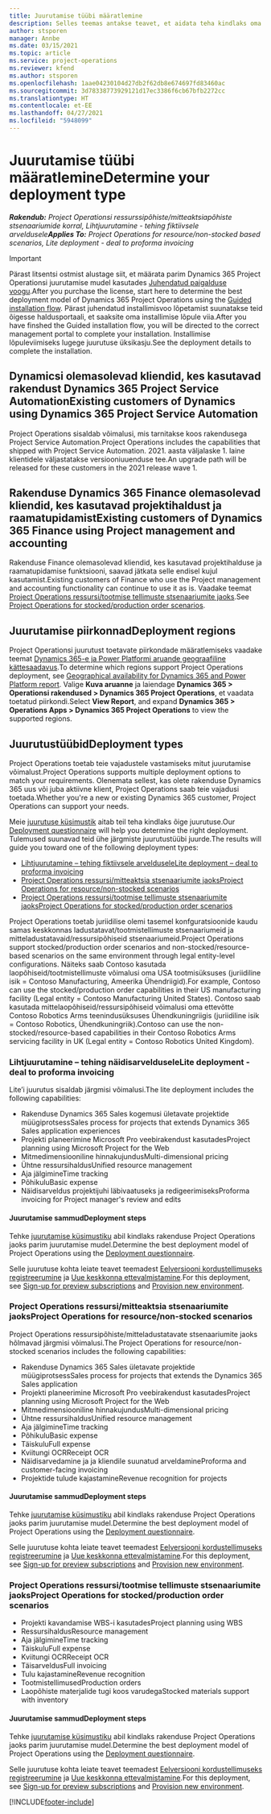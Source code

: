 ```yaml
---
title: Juurutamise tüübi määratlemine
description: Selles teemas antakse teavet, et aidata teha kindlaks oma ettevõtte projektitoimingute õige juurutamistüüp.
author: stsporen
manager: Annbe
ms.date: 03/15/2021
ms.topic: article
ms.service: project-operations
ms.reviewer: kfend
ms.author: stsporen
ms.openlocfilehash: 1aae04230104d27db2f62db8e674697fd83460ac
ms.sourcegitcommit: 3d78338773929121d17ec3386f6cb67bfb2272cc
ms.translationtype: HT
ms.contentlocale: et-EE
ms.lasthandoff: 04/27/2021
ms.locfileid: "5948099"
---
```

# <a name="determine-your-deployment-type"></a><span data-ttu-id="c4b20-103">Juurutamise tüübi määratlemine</span><span class="sxs-lookup"><span data-stu-id="c4b20-103">Determine your deployment type</span></span>

<span data-ttu-id="c4b20-104">_**Rakendub:** Project Operationsi ressurssipõhiste/mitteaktsiapõhiste stsenaariumide korral,  Lihtjuurutamine - tehing fiktiivsele arveldusele_</span><span class="sxs-lookup"><span data-stu-id="c4b20-104">_**Applies To:** Project Operations for resource/non-stocked based scenarios, Lite deployment - deal to proforma invoicing_</span></span>

> [!IMPORTANT]
> <span data-ttu-id="c4b20-105">Pärast litsentsi ostmist alustage siit, et määrata parim Dynamics 365 Project Operationsi juurutamise mudel kasutades [Juhendatud paigalduse voogu](https://aka.ms/provisionprojectoperations).</span><span class="sxs-lookup"><span data-stu-id="c4b20-105">After you purchase the license, start here to determine the best deployment model of Dynamics 365 Project Operations using the [Guided installation flow](https://aka.ms/provisionprojectoperations).</span></span>
> <span data-ttu-id="c4b20-106">Pärast juhendatud installimisvoo lõpetamist suunatakse teid õigesse haldusportaali, et saaksite oma installimise lõpule viia.</span><span class="sxs-lookup"><span data-stu-id="c4b20-106">After you have finshed the Guided installation flow, you will be directed to the correct management portal to complete your installation.</span></span> <span data-ttu-id="c4b20-107">Installimise lõpuleviimiseks lugege juurutuse üksikasju.</span><span class="sxs-lookup"><span data-stu-id="c4b20-107">See the deployment details to complete the installation.</span></span>


## <a name="existing-customers-of-dynamics-using-dynamics-365-project-service-automation"></a><span data-ttu-id="c4b20-108">Dynamicsi olemasolevad kliendid, kes kasutavad rakendust Dynamics 365 Project Service Automation</span><span class="sxs-lookup"><span data-stu-id="c4b20-108">Existing customers of Dynamics using Dynamics 365 Project Service Automation</span></span>
<span data-ttu-id="c4b20-109">Project Operations sisaldab võimalusi, mis tarnitakse koos rakendusega Project Service Automation.</span><span class="sxs-lookup"><span data-stu-id="c4b20-109">Project Operations includes the capabilities that shipped with Project Service Automation.</span></span> <span data-ttu-id="c4b20-110">2021. aasta väljalaske 1. laine klientidele väljastatakse versiooniuuenduse tee.</span><span class="sxs-lookup"><span data-stu-id="c4b20-110">An upgrade path will be released for these customers in the 2021 release wave 1.</span></span>

## <a name="existing-customers-of-dynamics-365-finance-using-project-management-and-accounting"></a><span data-ttu-id="c4b20-111">Rakenduse Dynamics 365 Finance olemasolevad kliendid, kes kasutavad projektihaldust ja raamatupidamist</span><span class="sxs-lookup"><span data-stu-id="c4b20-111">Existing customers of Dynamics 365 Finance using Project management and accounting</span></span> 

<span data-ttu-id="c4b20-112">Rakenduse Finance olemasolevad kliendid, kes kasutavad projektihalduse ja raamatupidamise funktsiooni, saavad jätkata selle endisel kujul kasutamist.</span><span class="sxs-lookup"><span data-stu-id="c4b20-112">Existing customers of Finance who use the Project management and accounting functionality can continue to use it as is.</span></span> <span data-ttu-id="c4b20-113">Vaadake teemat [Project Operations ressursi/tootmise tellimuste stsenaariumite jaoks](#pma).</span><span class="sxs-lookup"><span data-stu-id="c4b20-113">See [Project Operations for stocked/production order scenarios](#pma).</span></span>


## <a name="deployment-regions"></a><span data-ttu-id="c4b20-114">Juurutamise piirkonnad</span><span class="sxs-lookup"><span data-stu-id="c4b20-114">Deployment regions</span></span>
<span data-ttu-id="c4b20-115">Project Operationsi juurutust toetavate piirkondade määratlemiseks vaadake teemat [Dynamics 365-e ja Power Platformi aruande geograafiline kättesaadavus](https://dynamics.microsoft.com/en-us/geographic-availability/).</span><span class="sxs-lookup"><span data-stu-id="c4b20-115">To determine which regions support Project Operations deployment, see [Geographical availability for Dynamics 365 and Power Platform report](https://dynamics.microsoft.com/en-us/geographic-availability/).</span></span> <span data-ttu-id="c4b20-116">Valige **Kuva aruanne** ja laiendage **Dynamics 365 > Operationsi rakendused > Dynamics 365 Project Operations**, et vaadata toetatud piirkondi.</span><span class="sxs-lookup"><span data-stu-id="c4b20-116">Select **View Report**, and expand **Dynamics 365 > Operations Apps > Dynamics 365 Project Operations** to view the supported regions.</span></span>

## <a name="deployment-types"></a><span data-ttu-id="c4b20-117">Juurutustüübid</span><span class="sxs-lookup"><span data-stu-id="c4b20-117">Deployment types</span></span>
<span data-ttu-id="c4b20-118">Project Operations toetab teie vajadustele vastamiseks mitut juurutamise võimalust.</span><span class="sxs-lookup"><span data-stu-id="c4b20-118">Project Operations supports multiple deployment options to match your requirements.</span></span> <span data-ttu-id="c4b20-119">Olenemata sellest, kas olete rakenduse Dynamics 365 uus või juba aktiivne klient, Project Operations saab teie vajadusi toetada.</span><span class="sxs-lookup"><span data-stu-id="c4b20-119">Whether you're a new or existing Dynamics 365 customer, Project Operations can support your needs.</span></span>

<span data-ttu-id="c4b20-120">Meie [juurutuse küsimustik](https://aka.ms/provisionprojectoperations) aitab teil teha kindlaks õige juurutuse.</span><span class="sxs-lookup"><span data-stu-id="c4b20-120">Our [Deployment questionnaire](https://aka.ms/provisionprojectoperations) will help you determine the right deployment.</span></span> <span data-ttu-id="c4b20-121">Tulemused suunavad teid ühe järgmiste juurutustüübi juurde.</span><span class="sxs-lookup"><span data-stu-id="c4b20-121">The results will guide you toward one of the following deployment types:</span></span>

- [<span data-ttu-id="c4b20-122">Lihtjuurutamine – tehing fiktiivsele arveldusele</span><span class="sxs-lookup"><span data-stu-id="c4b20-122">Lite deployment – deal to proforma invoicing</span></span>](#lite)
- [<span data-ttu-id="c4b20-123">Project Operations ressursi/mitteaktsia stsenaariumite jaoks</span><span class="sxs-lookup"><span data-stu-id="c4b20-123">Project Operations for resource/non-stocked scenarios</span></span>](#integrated)
- [<span data-ttu-id="c4b20-124">Project Operations ressursi/tootmise tellimuste stsenaariumite jaoks</span><span class="sxs-lookup"><span data-stu-id="c4b20-124">Project Operations for stocked/production order scenarios</span></span>](#pma)

<span data-ttu-id="c4b20-125">Project Operations toetab juriidilise olemi tasemel konfguratsioonide kaudu samas keskkonnas ladustatavat/tootmistellimuste stsenaariumeid ja mitteladustatavaid/ressursipõhiseid stsenaariumeid.</span><span class="sxs-lookup"><span data-stu-id="c4b20-125">Project Operations support stocked/production order scenarios and non-stocked/resource-based scenarios on the same environment through legal entity-level configurations.</span></span> <span data-ttu-id="c4b20-126">Näiteks saab Contoso kasutada laopõhiseid/tootmistellimuste võimalusi oma USA tootmisüksuses (juriidiline isik = Contoso Manufacturing, Ameerika Ühendriigid).</span><span class="sxs-lookup"><span data-stu-id="c4b20-126">For example, Contoso can use the stocked/production order capabilities in their US manufacturing facility (Legal entity = Contoso Manufacturing United States).</span></span> <span data-ttu-id="c4b20-127">Contoso saab kasutada mittelaopõhiseid/ressursipõhiseid võimalusi oma ettevõtte Contoso Robotics Arms teenindusüksuses Ühendkuningriigis (juriidiline isik = Contoso Robotics, Ühendkuningriik).</span><span class="sxs-lookup"><span data-stu-id="c4b20-127">Contoso can use the non-stocked/resource-based capabilities in their Contoso Robotics Arms servicing facility in UK (Legal entity = Contoso Robotics United Kingdom).</span></span>

### <a name="lite-deployment---deal-to-proforma-invoicing"></a><a  name="lite"></a><span data-ttu-id="c4b20-128">Lihtjuurutamine – tehing näidisarveldusele</span><span class="sxs-lookup"><span data-stu-id="c4b20-128">Lite deployment - deal to proforma invoicing</span></span>

<span data-ttu-id="c4b20-129">Lite’i juurutus sisaldab järgmisi võimalusi.</span><span class="sxs-lookup"><span data-stu-id="c4b20-129">The lite deployment includes the following capabilities:</span></span>

- <span data-ttu-id="c4b20-130">Rakenduse Dynamics 365 Sales kogemusi ületavate projektide müügiprotsess</span><span class="sxs-lookup"><span data-stu-id="c4b20-130">Sales process for projects that extends Dynamics 365 Sales application experiences</span></span>
- <span data-ttu-id="c4b20-131">Projekti planeerimine Microsoft Pro veebirakendust kasutades</span><span class="sxs-lookup"><span data-stu-id="c4b20-131">Project planning using Microsoft Project for the Web</span></span>
- <span data-ttu-id="c4b20-132">Mitmedimensiooniline hinnakujundus</span><span class="sxs-lookup"><span data-stu-id="c4b20-132">Multi-dimensional pricing</span></span>
- <span data-ttu-id="c4b20-133">Ühtne ressursihaldus</span><span class="sxs-lookup"><span data-stu-id="c4b20-133">Unified resource management</span></span>
- <span data-ttu-id="c4b20-134">Aja jälgimine</span><span class="sxs-lookup"><span data-stu-id="c4b20-134">Time tracking</span></span>
- <span data-ttu-id="c4b20-135">Põhikulu</span><span class="sxs-lookup"><span data-stu-id="c4b20-135">Basic expense</span></span>
- <span data-ttu-id="c4b20-136">Näidisarveldus projektijuhi läbivaatuseks ja redigeerimiseks</span><span class="sxs-lookup"><span data-stu-id="c4b20-136">Proforma invoicing for Project manager's review and edits</span></span> 

#### <a name="deployment-steps"></a><span data-ttu-id="c4b20-137">Juurutamise sammud</span><span class="sxs-lookup"><span data-stu-id="c4b20-137">Deployment steps</span></span>
<span data-ttu-id="c4b20-138">Tehke [juurutamise küsimustiku](https://aka.ms/provisionprojectoperations) abil kindlaks rakenduse Project Operations jaoks parim juurutamise mudel.</span><span class="sxs-lookup"><span data-stu-id="c4b20-138">Determine the best deployment model of Project Operations using the [Deployment questionnaire](https://aka.ms/provisionprojectoperations).</span></span>

<span data-ttu-id="c4b20-139">Selle juurutuse kohta leiate teavet teemadest [Eelversiooni kordustellimuseks registreerumine](lite-preview-subscription-sign-up.md) ja [Uue keskkonna ettevalmistamine](lite-deployment.md).</span><span class="sxs-lookup"><span data-stu-id="c4b20-139">For this deployment, see [Sign-up for preview subscriptions](lite-preview-subscription-sign-up.md) and [Provision new environment](lite-deployment.md).</span></span> 


### <a name="project-operations-for-resourcenon-stocked-scenarios"></a><a name="integrated"></a><span data-ttu-id="c4b20-140">Project Operations ressursi/mitteaktsia stsenaariumite jaoks</span><span class="sxs-lookup"><span data-stu-id="c4b20-140">Project Operations for resource/non-stocked scenarios</span></span>
<span data-ttu-id="c4b20-141">Project Operations ressursipõhiste/mitteladustatavate stsenaariumite jaoks hõlmavad järgmisi võimalusi.</span><span class="sxs-lookup"><span data-stu-id="c4b20-141">The Project Operations for resource/non-stocked scenarios includes the following capabilities:</span></span>
 
- <span data-ttu-id="c4b20-142">Rakenduse Dynamics 365 Sales ületavate projektide müügiprotsess</span><span class="sxs-lookup"><span data-stu-id="c4b20-142">Sales process for projects that extends the Dynamics 365 Sales application</span></span>
- <span data-ttu-id="c4b20-143">Projekti planeerimine Microsoft Pro veebirakendust kasutades</span><span class="sxs-lookup"><span data-stu-id="c4b20-143">Project planning using Microsoft Project for the Web</span></span>
- <span data-ttu-id="c4b20-144">Mitmedimensiooniline hinnakujundus</span><span class="sxs-lookup"><span data-stu-id="c4b20-144">Multi-dimensional pricing</span></span>
- <span data-ttu-id="c4b20-145">Ühtne ressursihaldus</span><span class="sxs-lookup"><span data-stu-id="c4b20-145">Unified resource management</span></span>
- <span data-ttu-id="c4b20-146">Aja jälgimine</span><span class="sxs-lookup"><span data-stu-id="c4b20-146">Time tracking</span></span>
- <span data-ttu-id="c4b20-147">Põhikulu</span><span class="sxs-lookup"><span data-stu-id="c4b20-147">Basic expense</span></span>
- <span data-ttu-id="c4b20-148">Täiskulu</span><span class="sxs-lookup"><span data-stu-id="c4b20-148">Full expense</span></span>
- <span data-ttu-id="c4b20-149">Kviitungi OCR</span><span class="sxs-lookup"><span data-stu-id="c4b20-149">Receipt OCR</span></span>
- <span data-ttu-id="c4b20-150">Näidisarvedamine ja ja kliendile suunatud arveldamine</span><span class="sxs-lookup"><span data-stu-id="c4b20-150">Proforma and customer-facing invoicing</span></span> 
- <span data-ttu-id="c4b20-151">Projektide tulude kajastamine</span><span class="sxs-lookup"><span data-stu-id="c4b20-151">Revenue recognition for projects</span></span>

#### <a name="deployment-steps"></a><span data-ttu-id="c4b20-152">Juurutamise sammud</span><span class="sxs-lookup"><span data-stu-id="c4b20-152">Deployment steps</span></span>
<span data-ttu-id="c4b20-153">Tehke [juurutamise küsimustiku](https://aka.ms/provisionprojectoperations) abil kindlaks rakenduse Project Operations jaoks parim juurutamise mudel.</span><span class="sxs-lookup"><span data-stu-id="c4b20-153">Determine the best deployment model of Project Operations using the [Deployment questionnaire](https://aka.ms/provisionprojectoperations).</span></span>

<span data-ttu-id="c4b20-154">Selle juurutuse kohta leiate teavet teemadest [Eelversiooni kordustellimuseks registreerumine](resource-sign-up-preview-subscription.md) ja [Uue keskkonna ettevalmistamine](resource-provision-new-environment.md).</span><span class="sxs-lookup"><span data-stu-id="c4b20-154">For this deployment, see [Sign-up for preview subscriptions](resource-sign-up-preview-subscription.md) and [Provision new environment](resource-provision-new-environment.md).</span></span> 


### <a name="project-operations-for-stockedproduction-order-scenarios"></a><a name="pma"></a><span data-ttu-id="c4b20-155">Project Operations ressursi/tootmise tellimuste stsenaariumite jaoks</span><span class="sxs-lookup"><span data-stu-id="c4b20-155">Project Operations for stocked/production order scenarios</span></span>

- <span data-ttu-id="c4b20-156">Projekti kavandamise WBS-i kasutades</span><span class="sxs-lookup"><span data-stu-id="c4b20-156">Project planning using WBS</span></span>
- <span data-ttu-id="c4b20-157">Ressursihaldus</span><span class="sxs-lookup"><span data-stu-id="c4b20-157">Resource management</span></span>
- <span data-ttu-id="c4b20-158">Aja jälgimine</span><span class="sxs-lookup"><span data-stu-id="c4b20-158">Time tracking</span></span>
- <span data-ttu-id="c4b20-159">Täiskulu</span><span class="sxs-lookup"><span data-stu-id="c4b20-159">Full expense</span></span>
- <span data-ttu-id="c4b20-160">Kviitungi OCR</span><span class="sxs-lookup"><span data-stu-id="c4b20-160">Receipt OCR</span></span>
- <span data-ttu-id="c4b20-161">Täisarveldus</span><span class="sxs-lookup"><span data-stu-id="c4b20-161">Full invoicing</span></span>
- <span data-ttu-id="c4b20-162">Tulu kajastamine</span><span class="sxs-lookup"><span data-stu-id="c4b20-162">Revenue recognition</span></span>
- <span data-ttu-id="c4b20-163">Tootmistellimused</span><span class="sxs-lookup"><span data-stu-id="c4b20-163">Production orders</span></span>
- <span data-ttu-id="c4b20-164">Laopõhiste materjalide tugi koos varudega</span><span class="sxs-lookup"><span data-stu-id="c4b20-164">Stocked materials support with inventory</span></span>

#### <a name="deployment-steps"></a><span data-ttu-id="c4b20-165">Juurutamise sammud</span><span class="sxs-lookup"><span data-stu-id="c4b20-165">Deployment steps</span></span>
<span data-ttu-id="c4b20-166">Tehke [juurutamise küsimustiku](https://aka.ms/provisionprojectoperations) abil kindlaks rakenduse Project Operations jaoks parim juurutamise mudel.</span><span class="sxs-lookup"><span data-stu-id="c4b20-166">Determine the best deployment model of Project Operations using the [Deployment questionnaire](https://aka.ms/provisionprojectoperations).</span></span>

<span data-ttu-id="c4b20-167">Selle juurutuse kohta leiate teavet teemadest [Eelversiooni kordustellimuseks registreerumine](/dynamics365/fin-ops-core/dev-itpro/dev-tools/sign-up-preview-subscription?toc=%2fdynamics365%2ffinance%2ftoc.json) ja [Uue keskkonna ettevalmistamine](/dynamics365/fin-ops-core/dev-itpro/deployment/deploy-demo-environment?toc=%2fdynamics365%2ffinance%2ftoc.json).</span><span class="sxs-lookup"><span data-stu-id="c4b20-167">For this deployment, see [Sign-up for preview subscriptions](/dynamics365/fin-ops-core/dev-itpro/dev-tools/sign-up-preview-subscription?toc=%2fdynamics365%2ffinance%2ftoc.json) and [Provision new environment](/dynamics365/fin-ops-core/dev-itpro/deployment/deploy-demo-environment?toc=%2fdynamics365%2ffinance%2ftoc.json).</span></span> 



[!INCLUDE[footer-include](../includes/footer-banner.md)]